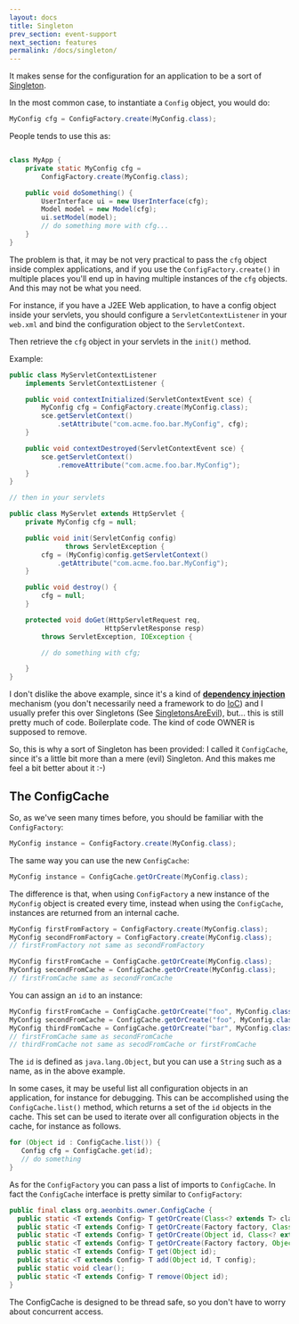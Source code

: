 ```yaml
---
layout: docs
title: Singleton
prev_section: event-support
next_section: features
permalink: /docs/singleton/
---
```


It makes sense for the configuration for an application to be a sort of [Singleton](http://c2.com/cgi/wiki?SingletonPattern).

In the most common case, to instantiate a `Config` object, you would do:

```java
MyConfig cfg = ConfigFactory.create(MyConfig.class);
```

People tends to use this as:

```java

class MyApp {
    private static MyConfig cfg =
        ConfigFactory.create(MyConfig.class);

    public void doSomething() {
        UserInterface ui = new UserInterface(cfg);
        Model model = new Model(cfg);
        ui.setModel(model);
        // do something more with cfg...
    }
}

```

The problem is that, it may be not very practical to pass the `cfg` object inside complex applications,
and if you use the `ConfigFactory.create()` in multiple places you'll end up in having multiple instances of the
`cfg` objects. And this may not be what you need.

For instance, if you have a J2EE Web application, to have a config object inside your servlets,  you should configure a
`ServletContextListener` in your `web.xml` and bind the configuration object to the `ServletContext`.

Then retrieve the `cfg` object in your servlets in the `init()` method.

Example:

```java
public class MyServletContextListener
    implements ServletContextListener {

    public void contextInitialized(ServletContextEvent sce) {
        MyConfig cfg = ConfigFactory.create(MyConfig.class);
        sce.getServletContext()
            .setAttribute("com.acme.foo.bar.MyConfig", cfg);
    }

    public void contextDestroyed(ServletContextEvent sce) {
        sce.getServletContext()
            .removeAttribute("com.acme.foo.bar.MyConfig");
    }
}

// then in your servlets

public class MyServlet extends HttpServlet {
    private MyConfig cfg = null;

    public void init(ServletConfig config)
              throws ServletException {
        cfg = (MyConfig)config.getServletContext()
            .getAttribute("com.acme.foo.bar.MyConfig");
    }

    public void destroy() {
        cfg = null;
    }

    protected void doGet(HttpServletRequest req,
                        HttpServletResponse resp)
        throws ServletException, IOException {

        // do something with cfg;

    }
}
```

I don't dislike the above example, since it's a kind of
[**dependency injection**](http://c2.com/cgi/wiki?DependencyInjection) mechanism (you don't necessarily need a
framework to do [IoC](http://c2.com/cgi/wiki?InversionOfControl)) and I usually prefer this over Singletons
(See [SingletonsAreEvil](http://c2.com/cgi/wiki?SingletonsAreEvil)), but... this is still pretty much of code.
Boilerplate code. The kind of code OWNER is supposed to remove.

So, this is why a sort of Singleton has been provided: I called it `ConfigCache`, since it's a little bit more
than a mere (evil) Singleton. And this makes me feel a bit better about it :-)


The ConfigCache
---------------


So, as we've seen many times before, you should be familiar with the `ConfigFactory`:

```java
MyConfig instance = ConfigFactory.create(MyConfig.class);
```

The same way you can use the new `ConfigCache`:

```java
MyConfig instance = ConfigCache.getOrCreate(MyConfig.class);
```

The difference is that, when using `ConfigFactory` a new instance of the `MyConfig` object is created every time,
instead when using the `ConfigCache`, instances are returned from an internal cache.

```java
MyConfig firstFromFactory = ConfigFactory.create(MyConfig.class);
MyConfig secondFromFactory = ConfigFactory.create(MyConfig.class);
// firstFromFactory not same as secondFromFactory

MyConfig firstFromCache = ConfigCache.getOrCreate(MyConfig.class);
MyConfig secondFromCache = ConfigCache.getOrCreate(MyConfig.class);
// firstFromCache same as secondFromCache
```

You can assign an `id` to an instance:

```java
MyConfig firstFromCache = ConfigCache.getOrCreate("foo", MyConfig.class);
MyConfig secondFromCache = ConfigCache.getOrCreate("foo", MyConfig.class);
MyConfig thirdFromCache = ConfigCache.getOrCreate("bar", MyConfig.class);
// firstFromCache same as secondFromCache
// thirdFromCache not same as secodFromCache or firstFromCache
```

The `id` is defined as `java.lang.Object`, but you can use a `String` such as a name, as in the above example.

In some cases, it may be useful list all configuration objects in an application, for instance for debugging. This can
be accomplished using the `ConfigCache.list()` method, which returns a set of the `id` objects in the cache. This set
can be used to iterate over all configuration objects in the cache, for instance as follows.

```java
for (Object id : ConfigCache.list()) {
   Config cfg = ConfigCache.get(id);
   // do something
}
```

As for the `ConfigFactory` you can pass a list of imports to `ConfigCache`. In fact the `ConfigCache` interface is
pretty similar to `ConfigFactory`:

```java
public final class org.aeonbits.owner.ConfigCache {
  public static <T extends Config> T getOrCreate(Class<? extends T> clazz, Map<?, ?>... imports);
  public static <T extends Config> T getOrCreate(Factory factory, Class<? extends T> clazz, Map<?, ?>... imports);
  public static <T extends Config> T getOrCreate(Object id, Class<? extends T> clazz, Map<?, ?>... imports);
  public static <T extends Config> T getOrCreate(Factory factory, Object id, Class<? extends T> clazz, Map<?, ?>... imports);
  public static <T extends Config> T get(Object id);
  public static <T extends Config> T add(Object id, T config);
  public static void clear();
  public static <T extends Config> T remove(Object id);
}
```

The ConfigCache is designed to be thread safe, so you don't have to worry about concurrent access.
